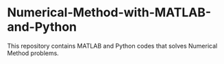 # Numerical-Method-with-MATLAB-and-Python
This repository contains MATLAB and Python codes that solves Numerical Method problems.

